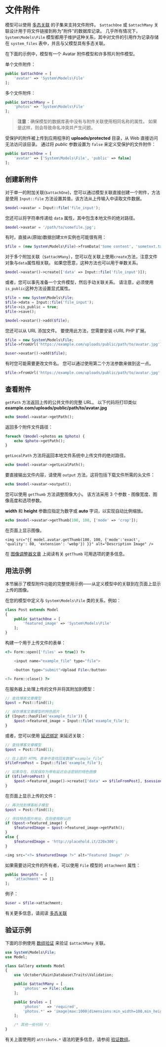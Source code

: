 # 文件附件

模型可以使用 [多态关联](../database/relations.md#relation-polymorphic-relations) 的子集来支持文件附件。 `$attachOne` 或 `$attachMany` 关联设计用于将文件链接到称为"附件"的数据库记录。 几乎所有情况下，`System\Models\File` 模型都用于维护这种关系，其中对文件的引用作为记录存储在 `system_files` 表中，并且与父模型具有多态关联。

在下面的示例中，模型有一个 Avatar 附件模型和许多照片附件模型。

单个文件附件：

```php
public $attachOne = [
    'avatar' => 'System\Models\File'
];
```

多个文件附件：

```php
public $attachMany = [
    'photos' => 'System\Models\File'
];
```

> **注意**：确保模型的数据库表中没有与附件关联使用相同名称的属性。 如果是这样，则会导致命名冲突并产生问题。

受保护的附件被上传到应用程序的 **uploads/protected** 目录，从 Web 直接访问无法访问该目录。 通过将 *public* 参数设置为 `false` 来定义受保护的文件附件：

```php
public $attachOne = [
    'avatar' => ['System\Models\File', 'public' => false]
];
```

## 创建新附件

对于单一的附加关联(`$attachOne`)，您可以通过模型关联直接创建一个附件，方法是使用 `Input::file` 方法设置其值，该方法从上传输入中读取文件数据。

```php
$model->avatar = Input::file('file_input');
```

您还可以将字符串传递给 `data` 属性，其中包含本地文件的绝对路径。

```php
$model->avatar = '/path/to/somefile.jpg';
```

有时，直接从(原始)数据创建`文件`实例也可能很有用：

```php
$file = (new System\Models\File)->fromData('Some content', 'sometext.txt');
```

对于多个附加关联（`$attachMany`），您可以在关联上使用`create`方法，注意文件对象与`data`属性相关联。 如果您愿意，这种方法也可以用于单数关系。

```php
$model->avatar()->create(['data' => Input::file('file_input')]);
```

或者，您可以事先准备一个文件模型，然后手动关联关系。 请注意，必须使用`is_public`这种方法设置显式属性。

```php
$file = new System\Models\File;
$file->data = Input::file('file_input');
$file->is_public = true;
$file->save();

$model->avatar()->add($file);
```

您还可以从 URL 添加文件。 要使用此方法，您需要安装 cURL PHP 扩展。

```php
$file = new System\Models\File;
$file->fromUrl('https://example.com/uploads/public/path/to/avatar.jpg');

$user->avatar()->add($file);
```

有时您可能需要更改文件名。 您可以通过使用第二个方法参数来做到这一点。

```php
$file->fromUrl('https://example.com/uploads/public/path/to/avatar.jpg', 'somefilename.jpg');
```

## 查看附件

`getPath` 方法返回上传的公共文件的完整 URL。 以下代码将打印类似 **example.com/uploads/public/path/to/avatar.jpg**

```php
echo $model->avatar->getPath();
```

返回多个附件文件路径：

```php
foreach ($model->photos as $photo) {
    echo $photo->getPath();
}
```

`getLocalPath` 方法将返回本地文件系统中上传文件的绝对路径。

```php
echo $model->avatar->getLocalPath();
```

要直接输出文件内容，请使用 `output` 方法，这将包括下载文件所需的头文件：

```php
echo $model->avatar->output();
```

您可以使用 `getThumb` 方法调整图像大小。 该方法采用 3 个参数 - 图像宽度、图像高度和选项参数。

**width** 和 **height** 参数应指定为数字或 **auto** 字词，以实现自动比例缩放。

```php
echo $model->avatar->getThumb(100, 100, ['mode' => 'crop']);
```

在页面上显示图像。

```twig
<img src="{{ model.avatar.getThumb(100, 100, {'mode':'exact', 'quality': 80, 'extension': 'webp'}) }}" alt="Description Image" />
```

在 [图像调整器文章](../services/resizer.md#oc-resize-parameters) 上阅读有关 `getThumb` 可用选项的更多信息。

## 用法示例

本节展示了模型附件功能的完整使用示例——从定义模型中的关联到在页面上显示上传的图像。

在您的模型中定义与 `System\Models\File` 类的关系，例如：

```php
class Post extends Model
{
    public $attachOne = [
        'featured_image' => 'System\Models\File'
    ];
}
```

构建一个用于上传文件的表单：

```php
<?= Form::open(['files' => true]) ?>

    <input name="example_file" type="file">

    <button type="submit">Upload File</button>

<?= Form::close() ?>
```

在服务器上处理上传的文件并将其附加到模型：

```php
// 查找博客文章模型
$post = Post::find(1);

// 保存博客文章模型的特色图片
if (Input::hasFile('example_file')) {
    $post->featured_image = Input::file('example_file');
}
```

或者，您可以使用 [延迟绑定](../database/relations.md#oc-deferred-binding) 来延迟关联：

```php
// 查找博客文章模型
$post = Post::find(1);

// 在上面的 HTML 表单中查找回发数据“example_file”
$fileFromPost = Input::file('example_file');

// 如果存在，将其保存为带有延迟会话密钥的特色图像
if ($fileFromPost) {
    $post->featured_image()->create(['data' => $fileFromPost], $sessionKey);
}
```

在页面上显示上传的文件：

```php
// 再次找到博客帖子模型
$post = Post::find(1);

// 寻找特色图片地址，否则使用默认的
if ($post->featured_image) {
    $featuredImage = $post->featured_image->getPath();
}
else {
    $featuredImage = 'http://placehold.it/220x300';
}

<img src="<?= $featuredImage ?>" alt="Featured Image" />
```

如果需要访问文件的所有者，可以使用 `File` 模型的 `attachment` 属性：

```php
public $morphTo = [
    'attachment' => []
];
```

例子：

```php
$user = $file->attachment;
```

有关更多信息，请阅读 [多态关联](../database/relations.md#relation-polymorphic-relations)

## 验证示例

下面的示例使用 [数组验证](../services/validation.md#oc-validating-arrays) 来验证 `$attachMany` 关联。

```php
use System\Models\File;
use Model;

class Gallery extends Model
{
    use \October\Rain\Database\Traits\Validation;

    public $attachMany = [
        'photos' => File::class
    ];

    public $rules = [
        'photos'   => 'required',
        'photos.*' => 'image|max:1000|dimensions:min_width=100,min_height=100'
    ];

    /* 其他一些代码 */
}
```

有关上面使用的 `attribute.*` 语法的更多信息，请参阅 [验证数组](../services/validation.md#oc-validating-arrays)。
